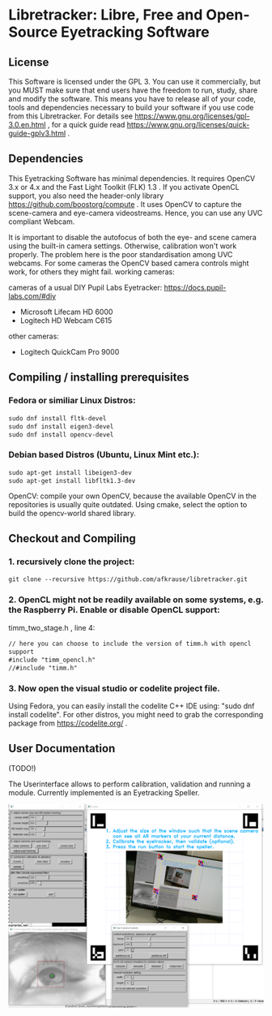 # Libretracker: Libre, Free and Open-Source Eyetracking Software

## License
This Software is licensed under the GPL 3. You can use it commercially, but you MUST make sure that end users have the freedom to run, study, share and modify the software. This means you have to release all of your code, tools and dependencies necessary to build your software if you use code from this Libretracker. For details see https://www.gnu.org/licenses/gpl-3.0.en.html , for a quick guide read https://www.gnu.org/licenses/quick-guide-gplv3.html .

## Dependencies
This Eyetracking Software has minimal dependencies.
It requires OpenCV 3.x or 4.x and the Fast Light Toolkit (FLK) 1.3 .
If you activate OpenCL support, you also need the header-only library https://github.com/boostorg/compute .
It uses OpenCV to capture the scene-camera and eye-camera videostreams.
Hence, you can use any UVC compliant Webcam.

It is important to disable the autofocus of both the eye- and scene camera using the built-in camera settings. 
Otherwise, calibration won't work properly. 
The problem here is the poor standardisation among UVC webcams. For some cameras the OpenCV based camera controls might work, for others they might fail. 
working cameras:

cameras of a usual DIY Pupil Labs Eyetracker: https://docs.pupil-labs.com/#diy
* Microsoft Lifecam HD 6000
* Logitech HD Webcam C615

other cameras:
* Logitech QuickCam Pro 9000


## Compiling / installing prerequisites

### Fedora or similiar Linux Distros:
```console
sudo dnf install fltk-devel
sudo dnf install eigen3-devel
sudo dnf install opencv-devel
```

### Debian based Distros (Ubuntu, Linux Mint etc.):
```console
sudo apt-get install libeigen3-dev
sudo apt-get install libfltk1.3-dev
```
OpenCV: compile your own OpenCV, because the available OpenCV in the repositories is usually quite outdated. Using cmake, select the option to build the opencv-world shared library. 

## Checkout and Compiling 

### 1. recursively clone the project:
```console
git clone --recursive https://github.com/afkrause/libretracker.git
```

### 2. OpenCL might not be readily available on some systems, e.g. the Raspberry Pi. Enable or disable OpenCL support:

timm_two_stage.h , line 4:
```console
// here you can choose to include the version of timm.h with opencl support
#include "timm_opencl.h"
//#include "timm.h"
```


### 3. Now open the visual studio or codelite project file. 

Using Fedora, you can easily install the codelite C++ IDE using: "sudo dnf install codelite". For other distros, you might need to grab the corresponding package from https://codelite.org/ .



## User Documentation

(TODO!)

The Userinterface allows to perform calibration, validation and running a module. Currently implemented is an Eyetracking Speller.

![Screenshot](documentation/images/screenshot01.png)





